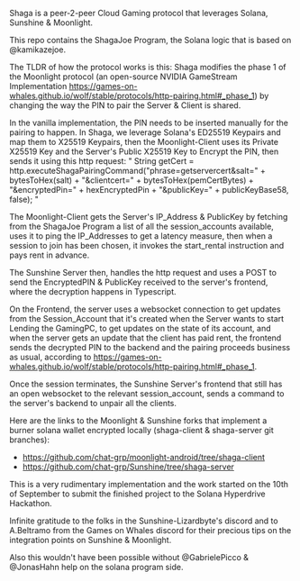 Shaga is a peer-2-peer Cloud Gaming protocol that leverages Solana, Sunshine & Moonlight.

This repo contains the ShagaJoe Program, the Solana logic that is based on @kamikazejoe.

The TLDR of how the protocol works is this:
Shaga modifies the phase 1 of the Moonlight protocol (an open-source NVIDIA GameStream Implementation https://games-on-whales.github.io/wolf/stable/protocols/http-pairing.html#_phase_1) by changing the way the PIN to pair the Server & Client is shared.

In the vanilla implementation, the PIN needs to be inserted manually for the pairing to happen. In Shaga, we leverage Solana's ED25519 Keypairs and map them to X25519 Keypairs, then the Moonlight-Client uses its Private X25519 Key and the Server's Public X25519 Key to Encrypt the PIN, then sends it using this http request:
"
        String getCert = http.executeShagaPairingCommand("phrase=getservercert&salt=" +
                        bytesToHex(salt) + "&clientcert=" + bytesToHex(pemCertBytes) +
                        "&encryptedPin=" + hexEncryptedPin + "&publicKey=" + publicKeyBase58,
                false);
"

The Moonlight-Client gets the Server's IP_Address & PublicKey by fetching from the ShagaJoe Program a list of all the session_accounts available, uses it to ping the IP_Addresses to get a latency measure, then when a session to join has been chosen, it invokes the start_rental instruction and pays rent in advance.

The Sunshine Server then, handles the http request and uses a POST to send the EncryptedPIN & PublicKey received to the server's frontend, where the decryption happens in Typescript.

On the Frontend, the server uses a websocket connection to get updates from the Session_Account that it's created when the Server wants to start Lending the GamingPC, to get updates on the state of its account, and when the server gets an update that the client has paid rent, the frontend sends the decrypted PIN to the backend and the pairing proceeds business as usual, according to https://games-on-whales.github.io/wolf/stable/protocols/http-pairing.html#_phase_1.

Once the session terminates, the Sunshine Server's frontend that still has an open websocket to the relevant session_account, sends a command to the server's backend to unpair all the clients.

Here are the links to the Moonlight & Sunshine forks that implement a burner solana wallet encrypted locally (shaga-client & shaga-server git branches):
- https://github.com/chat-grp/moonlight-android/tree/shaga-client
- https://github.com/chat-grp/Sunshine/tree/shaga-server

This is a very rudimentary implementation and the work started on the 10th of September to submit the finished project to the Solana Hyperdrive Hackathon.

Infinite gratitude to the folks in the Sunshine-Lizardbyte's discord and to A.Beltramo from the Games on Whales discord for their precious tips on the integration points on Sunshine & Moonlight.

Also this wouldn't have been possible without @GabrielePicco & @JonasHahn help on the solana program side.
